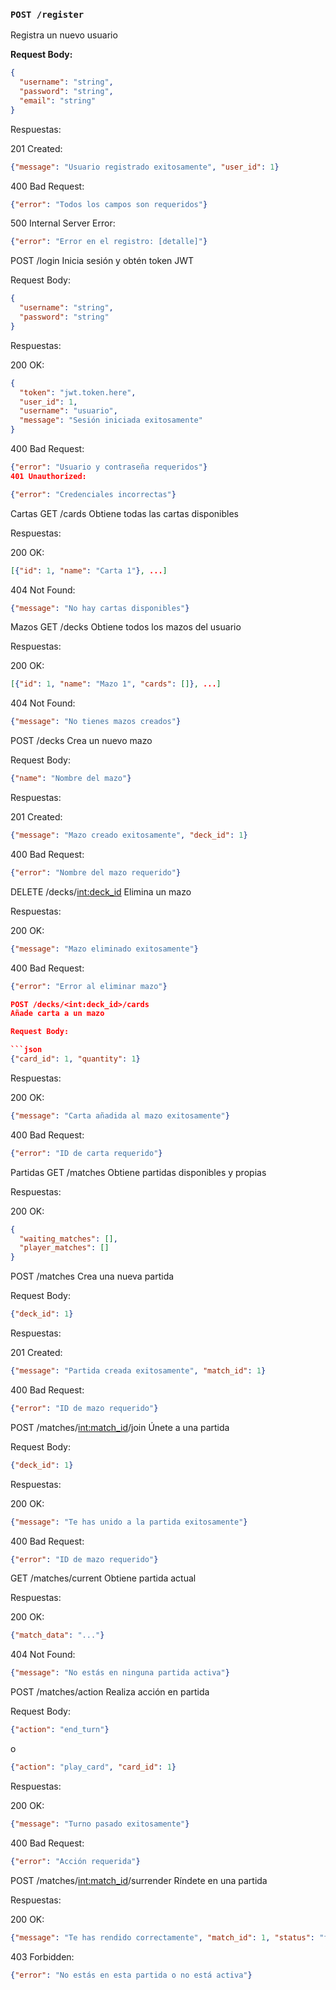 
### `POST /register`
Registra un nuevo usuario

**Request Body:**
```json
{
  "username": "string",
  "password": "string",
  "email": "string"
}
```
Respuestas:

201 Created:

```json
{"message": "Usuario registrado exitosamente", "user_id": 1}
```
400 Bad Request:

```json
{"error": "Todos los campos son requeridos"}
```
500 Internal Server Error:

```json
{"error": "Error en el registro: [detalle]"}
```
POST /login
Inicia sesión y obtén token JWT

Request Body:

```json
{
  "username": "string",
  "password": "string"
}
```
Respuestas:

200 OK:

```json
{
  "token": "jwt.token.here",
  "user_id": 1,
  "username": "usuario",
  "message": "Sesión iniciada exitosamente"
}
```
400 Bad Request:

```json
{"error": "Usuario y contraseña requeridos"}
401 Unauthorized:
```
```json
{"error": "Credenciales incorrectas"}
```
Cartas
GET /cards 
Obtiene todas las cartas disponibles

Respuestas:

200 OK:

```json
[{"id": 1, "name": "Carta 1"}, ...]
```
404 Not Found:

```json
{"message": "No hay cartas disponibles"}
```
Mazos
GET /decks 
Obtiene todos los mazos del usuario

Respuestas:

200 OK:

```json
[{"id": 1, "name": "Mazo 1", "cards": []}, ...]
```

404 Not Found:

```json
{"message": "No tienes mazos creados"}
```

POST /decks
Crea un nuevo mazo

Request Body:

```json
{"name": "Nombre del mazo"}
```

Respuestas:

201 Created:

```json
{"message": "Mazo creado exitosamente", "deck_id": 1}
```
400 Bad Request:

```json
{"error": "Nombre del mazo requerido"}
```

DELETE /decks/<int:deck_id> 
Elimina un mazo

Respuestas:

200 OK:

```json
{"message": "Mazo eliminado exitosamente"}
```
400 Bad Request:

```json
{"error": "Error al eliminar mazo"}

POST /decks/<int:deck_id>/cards 
Añade carta a un mazo

Request Body:

```json
{"card_id": 1, "quantity": 1}
```
Respuestas:

200 OK:

```json
{"message": "Carta añadida al mazo exitosamente"}
```

400 Bad Request:

```json
{"error": "ID de carta requerido"}
```

Partidas
GET /matches 
Obtiene partidas disponibles y propias

Respuestas:

200 OK:

```json
{
  "waiting_matches": [],
  "player_matches": []
}
```
POST /matches 
Crea una nueva partida

Request Body:

```json
{"deck_id": 1}
```
Respuestas:

201 Created:

```json
{"message": "Partida creada exitosamente", "match_id": 1}
```
400 Bad Request:

```json
{"error": "ID de mazo requerido"}
```
POST /matches/<int:match_id>/join 
Únete a una partida

Request Body:

```json
{"deck_id": 1}
```
Respuestas:

200 OK:

```json
{"message": "Te has unido a la partida exitosamente"}
```
400 Bad Request:

```json
{"error": "ID de mazo requerido"}
```
GET /matches/current
Obtiene partida actual

Respuestas:

200 OK:

```json
{"match_data": "..."}
```

404 Not Found:

```json
{"message": "No estás en ninguna partida activa"}
```
POST /matches/action
Realiza acción en partida

Request Body:

```json
{"action": "end_turn"}
```
o
```json
{"action": "play_card", "card_id": 1}
```
Respuestas:

200 OK:

```json
{"message": "Turno pasado exitosamente"}
```
400 Bad Request:

```json
{"error": "Acción requerida"}
```

POST /matches/<int:match_id>/surrender 
Ríndete en una partida

Respuestas:

200 OK:

```json
{"message": "Te has rendido correctamente", "match_id": 1, "status": "finished"}
```
403 Forbidden:

```json
{"error": "No estás en esta partida o no está activa"}
```
